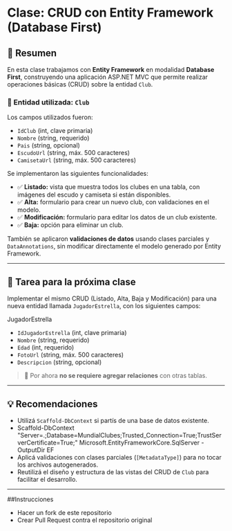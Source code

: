 # Clase: CRUD con Entity Framework (Database First)

## 🧾 Resumen

En esta clase trabajamos con **Entity Framework** en modalidad **Database First**, construyendo una aplicación ASP.NET MVC que permite realizar operaciones básicas (CRUD) sobre la entidad `Club`.

### 📌 Entidad utilizada: `Club`

Los campos utilizados fueron:

- `IdClub` (int, clave primaria)
- `Nombre` (string, requerido)
- `Pais` (string, opcional)
- `EscudoUrl` (string, máx. 500 caracteres)
- `CamisetaUrl` (string, máx. 500 caracteres)

Se implementaron las siguientes funcionalidades:

- ✅ **Listado:** vista que muestra todos los clubes en una tabla, con imágenes del escudo y camiseta si están disponibles.
- ✅ **Alta:** formulario para crear un nuevo club, con validaciones en el modelo.
- ✅ **Modificación:** formulario para editar los datos de un club existente.
- ✅ **Baja:** opción para eliminar un club.

También se aplicaron **validaciones de datos** usando clases parciales y `DataAnnotations`, sin modificar directamente el modelo generado por Entity Framework.

---

## 🎯 Tarea para la próxima clase

Implementar el mismo CRUD (Listado, Alta, Baja y Modificación) para una nueva entidad llamada `JugadorEstrella`, con los siguientes campos:

JugadorEstrella
- `IdJugadorEstrella` (int, clave primaria)
- `Nombre` (string, requerido)
- `Edad` (int, requerido)
- `FotoUrl` (string, máx. 500 caracteres)
- `Descripcion` (string, opcional)

> 🔹 Por ahora **no se requiere agregar relaciones** con otras tablas.

---

## 💡 Recomendaciones

- Utilizá `Scaffold-DbContext` si partís de una base de datos existente.
- Scaffold-DbContext "Server=.;Database=MundialClubes;Trusted_Connection=True;TrustServerCertificate=True;" Microsoft.EntityFrameworkCore.SqlServer -OutputDir EF
- Aplicá validaciones con clases parciales (`[MetadataType]`) para no tocar los archivos autogenerados.
- Reutilizá el diseño y estructura de las vistas del CRUD de `Club` para facilitar el desarrollo.

---

##Instrucciones  
- Hacer un fork de este repositorio
- Crear Pull Request contra el repositorio original